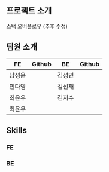 ## 프로젝트 소개

스택 오버플로우
(추후 수정)

## 팀원 소개

|FE|Github|BE|Github|
|:---:|:---:|:---:|:---:|
|남성윤||김성민||
|민다영||김신재||
|최윤우||김지수||
|최윤우||||

## Skills

### FE

### BE


